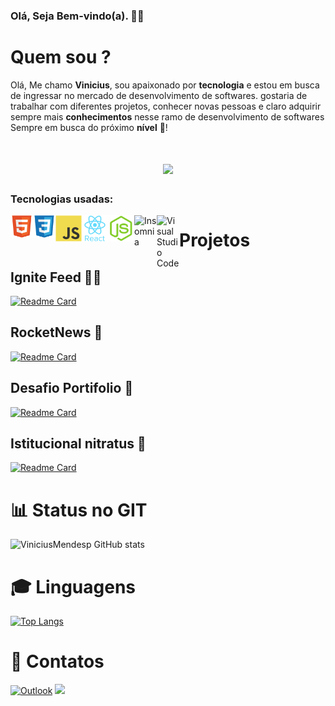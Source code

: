 ### Olá, Seja Bem-vindo(a). 🥳🎉


# Quem sou ?

 <p> Olá, Me chamo <strong>Vinicius</strong>, sou apaixonado por <strong>tecnologia</strong> e estou em busca de ingressar no mercado de desenvolvimento de softwares.
 gostaria de trabalhar com diferentes projetos, conhecer novas pessoas e claro adquirir sempre mais <strong>conhecimentos</strong> nesse ramo de desenvolvimento de softwares
Sempre em busca do próximo <strong>nível</strong> 🚀!</p>

 <h1 align="center">
 <img src="https://attaa.sa/files/library_thumbnails/c8c83ba_1600208181.jpg">
</h1>

### Tecnologias usadas:

<img align="left" alt="html5" width="36px" src="https://raw.githubusercontent.com/devicons/devicon/9c6bfdb9783cdfe1018666ed76adcfd3eab6fad6/icons/html5/html5-original.svg" alt="html5" />

<img align="left" alt="css3" width="36px" src="https://raw.githubusercontent.com/devicons/devicon/9c6bfdb9783cdfe1018666ed76adcfd3eab6fad6/icons/css3/css3-original.svg" />

<img align="left" alt="javascript" width="42px" src="https://raw.githubusercontent.com/devicons/devicon/9c6bfdb9783cdfe1018666ed76adcfd3eab6fad6/icons/javascript/javascript-original.svg" />

<img align="left" alt="react" width="42px" src="https://raw.githubusercontent.com/devicons/devicon/9c6bfdb9783cdfe1018666ed76adcfd3eab6fad6/icons/react/react-original-wordmark.svg" />

<img align="left" alt="nodejs" width="42px" src="https://raw.githubusercontent.com/devicons/devicon/9c6bfdb9783cdfe1018666ed76adcfd3eab6fad6/icons/nodejs/nodejs-original.svg" />

<img align="left" alt="Insomnia" width="36px" src="https://seeklogo.com/images/I/insomnia-logo-A35E09EB19-seeklogo.com.png" />

<img align="left" alt="Visual Studio Code" width="36px" src="https://upload.wikimedia.org/wikipedia/commons/thumb/9/9a/Visual_Studio_Code_1.35_icon.svg/512px-Visual_Studio_Code_1.35_icon.svg.png" />
 
 # Projetos

 ## Ignite Feed 🧙‍♂

[![Readme Card](https://github-readme-stats.vercel.app/api/pin/?username=ViniciusMendesp&repo=Ignite-Feed)](https://github.com/ViniciusMendesp/Ignite-Feed)
 
 ## RocketNews 📧

[![Readme Card](https://github-readme-stats.vercel.app/api/pin/?username=ViniciusMendesp&repo=RocketNews)](https://github.com/ViniciusMendesp/RocketNews)

## Desafio Portifolio 💼

[![Readme Card](https://github-readme-stats.vercel.app/api/pin/?username=ViniciusMendesp&repo=DesafioPortifolio)](https://github.com/ViniciusMendesp/DesafioPortifolio)
 
## Istitucional nitratus 💊
 
  [![Readme Card](https://github-readme-stats.vercel.app/api/pin/?username=ViniciusMendesp&repo=InstitucionalNitratus)](https://github.com/ViniciusMendesp/InstitucionalNitratus)

# 📊 Status no GIT

![ViniciusMendesp GitHub stats](https://github-readme-stats.vercel.app/api?username=ViniciusMendesp&show_icons=true&theme=transparent)

# 🎓 Linguagens

[![Top Langs](https://github-readme-stats.vercel.app/api/top-langs/?username=ViniciusMendesp&layout=compact)](https://github.com/ViniciusMendesp/github-readme-stats)

# 📩 Contatos
  
  <a href="mailto:vinimendes2021@hotmail.com?subject=Hello%20World">![Outlook](https://img.shields.io/badge/Microsoft_Outlook-0078D4?style=for-the-badge&logo=microsoft-outlook&logoColor=white)</a>
   <a href="https://www.linkedin.com/in/vinicius-mendes-pimentel/"><img src="https://camo.githubusercontent.com/a80d00f23720d0bc9f55481cfcd77ab79e141606829cf16ec43f8cacc7741e46/68747470733a2f2f696d672e736869656c64732e696f2f62616467652f4c696e6b6564496e2d3030373742353f7374796c653d666f722d7468652d6261646765266c6f676f3d6c696e6b6564696e266c6f676f436f6c6f723d7768697465" data-canonical-src="https://img.shields.io/badge/LinkedIn-0077B5?style=for-the-badge&amp;logo=linkedin&amp;logoColor=white" style="max-width:100%;"></a>

  # 
